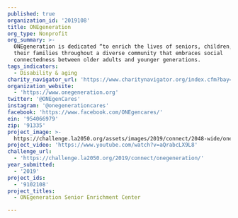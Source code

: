 ```yaml
---
published: true
organization_id: '2019108'
title: ONEgeneration
org_type: Nonprofit
org_summary: >-
  ONEgeneration is dedicated “to enrich the lives of seniors, children, and
  their families throughout a diverse community that embraces social
  connectedness between older adults and younger generations.
tags_indicators:
  - Disability & aging
charity_navigator_url: 'https://www.charitynavigator.org/index.cfm?bay=search.profile&ein=954066979'
organization_website:
  - 'https://www.onegeneration.org'
twitter: '@ONEgenCares'
instagram: '@onegenerationcares'
facebook: 'https://www.facebook.com/ONEgencares/'
ein: '954066979'
zip: '91335'
project_image: >-
  https://challenge.la2050.org/assets/images/2019/connect/2048-wide/onegeneration.jpg
project_video: 'https://www.youtube.com/watch?v=aQrabcLX9L8'
challenge_url:
  - 'https://challenge.la2050.org/2019/connect/onegeneration/'
year_submitted:
  - '2019'
project_ids:
  - '9102108'
project_titles:
  - ONEgeneration Senior Enrichment Center

---
```

